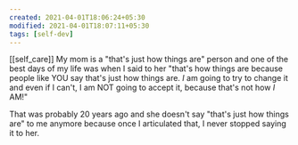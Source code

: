 ```yaml
---
created: 2021-04-01T18:06:24+05:30
modified: 2021-04-01T18:07:11+05:30
tags: [self-dev]
---
```

[[self_care]]
 My mom is a "that's just how things are" person and one of the best days of my life was when I said to her "that's how things are because people like YOU say that's just how things are. *I* am going to try to change it and even if I can't, I am NOT going to accept it, because that's not how *I* AM!"

That was probably 20 years ago and she doesn't say "that's just how things are" to me anymore because once I articulated that, I never stopped saying it to her. 
